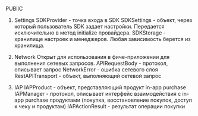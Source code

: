 PUBlIC

1. Settings 
SDKProvider - точка входа в SDK
SDKSettings - объект, через который пользователь SDK задает настройки. Передается исключительно в метод initialize провайдера. 
SDKStorage - хранилище настроек и менеджеров. Любая зависимость берется из хранилища. 

2. Network
Открыт для использования в фиче-приложении для выполнения сетевых запросов. 
APIRequestBody - протокол, описывает запрос 
NetworkError - ошибка сетевого слоя 
RestAPITransport - объект, выполняющий сетевой запрос

3. IAP
IAPProduct - объект, представляющий продукт in-app purchase 
IAPManager - протокол, описывает интерфейс взаимодействия с in-app purchase продуктами (покупка, восстановление покупок, доступ к чеку и продуктам)
IAPActionResult - результат операции покупки
